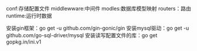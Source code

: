 conf:存储配置文件
middlewware:中间件
modles:数据库模型映射
routers：路由
runtime:运行时数据

安装gin框架：go get -u github.com/gin-gonic/gin
安装mysql驱动：go get -u github.com/go-sql-driver/mysql
安装读写配置文件的库：go get gopkg.in/ini.v1